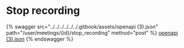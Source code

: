 # Stop recording

{% swagger src="../../../../../../.gitbook/assets/openapi (3).json" path="/user/meetings/{id}/stop_recording" method="post" %}
[openapi (3).json](<../../../../../../.gitbook/assets/openapi (3).json>)
{% endswagger %}
